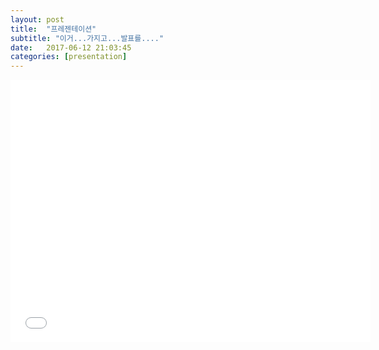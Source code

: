 ```yaml
---
layout: post
title:  "프레젠테이션"
subtitle: "이거...가지고...발표를...."
date:   2017-06-12 21:03:45
categories: [presentation]
---
```


<iframe class="iframe-resopnsive" src="//slides.com/cshwan/angular/embed" width="576" height="420" scrolling="no" frameborder="0" webkitallowfullscreen mozallowfullscreen allowfullscreen></iframe>

<style> .iframe-responsive { max-width: 100%; height: auto; display: block; } </style>
